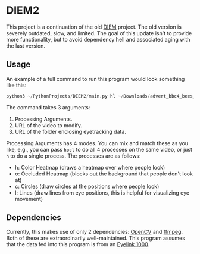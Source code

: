 # DIEM2
This project is a continuation of the old [DIEM](https://thediemproject.wordpress.com) project.  The old version is 
severely outdated, slow, and limited.  The goal of this update isn't to provide more functionality, but to avoid
dependency hell and associated aging with the last version.


## Usage
An example of a full command to run this program would look something like this:
```python
python3 ~/PythonProjects/DIEM2/main.py hl ~/Downloads/advert_bbc4_bees_1024x576/video/advert_bbc4_bees_1024x576.mp4 ~/Downloads/advert_bbc4_bees_1024x576/event_data/
```
The command takes 3 arguments:
1. Processing Arguments.
2. URL of the video to modify.
3. URL of the folder enclosing eyetracking data.

Processing Arguments has 4 modes.  You can mix and match these as you like, e.g., you can pass `hocl` to do all 4 
processes on the same video, or just `h` to do a single process.  The processes are as follows:
* h: Color Heatmap (draws a heatmap over where people look)
* o: Occluded Heatmap (blocks out the background that people don't look at)
* c: Circles (draw circles at the positions where people look)
* l: Lines (draw lines from eye positions, this is helpful for visualizing eye movement)


## Dependencies
Currently, this makes use of only 2 dependencies: [OpenCV](https://pypi.org/project/opencv-python/) and 
[ffmpeg](https://ffmpeg.org).  Both of these are extraordinarily well-maintained.  This program assumes that the data
fed into this program is from an [Eyelink 1000](https://www.sr-research.com/eyelink-1000-plus/).
